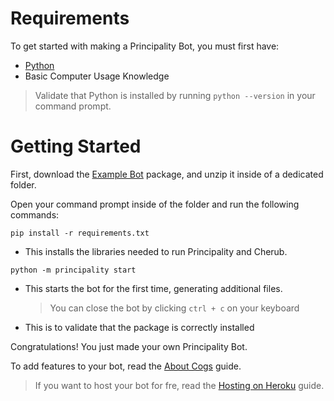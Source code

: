 # Requirements

To get started with making a Principality Bot, you must first have:
- [Python](https://www.python.org/downloads/)
- Basic Computer Usage Knowledge

> Validate that Python is installed by running `python --version` in your command prompt.

# Getting Started

First, download the [Example Bot](https://example.com) package, and unzip it inside of a dedicated folder.

Open your command prompt inside of the folder and run the following commands:

`pip install -r requirements.txt`
- This installs the libraries needed to run Principality and Cherub.

`python -m principality start`
- This starts the bot for the first time, generating additional files.
  > You can close the bot by clicking `ctrl + c` on your keyboard
- This is to validate that the package is correctly installed

Congratulations! You just made your own Principality Bot.

To add features to your bot, read the [About Cogs](cogs.md) guide.

> If you want to host your bot for fre, read the [Hosting on Heroku](hosting_on_heroku.md) guide.